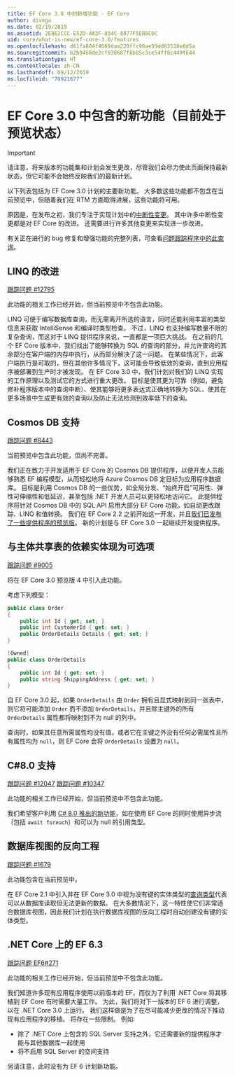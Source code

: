 ```yaml
---
title: EF Core 3.0 中的新增功能 - EF Core
author: divega
ms.date: 02/19/2019
ms.assetid: 2EBE2CCC-E52D-483F-834C-8877F5EB0C0C
uid: core/what-is-new/ef-core-3.0/features
ms.openlocfilehash: d61fa884f4669daa220ffc96ae59dd63518e6d5a
ms.sourcegitcommit: b2b9468de2cf930687f8b85c3ce54ff8c449f644
ms.translationtype: HT
ms.contentlocale: zh-CN
ms.lasthandoff: 09/12/2019
ms.locfileid: "70921677"
---
```

# <a name="new-features-included-in-ef-core-30-currently-in-preview"></a>EF Core 3.0 中包含的新功能（目前处于预览状态）

> [!IMPORTANT]
> 请注意，将来版本的功能集和计划会发生更改，尽管我们会尽力使此页面保持最新状态，但它可能不会始终反映我们的最新计划。

以下列表包括为 EF Core 3.0 计划的主要新功能。
大多数这些功能都不包含在当前预览中，但随着我们在 RTM 方面取得进展，这些功能将可用。

原因是，在发布之初，我们专注于实现计划中的[中断性变更](xref:core/what-is-new/ef-core-3.0/breaking-changes)。
其中许多中断性变更都是对 EF Core 的改进。
还需要进行许多其他变更来实现进一步改进。 

有关正在进行的 bug 修复和增强功能的完整列表，可查看[问题跟踪程序中的此查询](https://github.com/aspnet/EntityFrameworkCore/issues?q=is%3Aopen+is%3Aissue+milestone%3A3.0.0+sort%3Areactions-%2B1-desc)。

## <a name="linq-improvements"></a>LINQ 的改进 

[跟踪问题 #12795](https://github.com/aspnet/EntityFrameworkCore/issues/12795)

此功能的相关工作已经开始，但当前预览中不包含此功能。

LINQ 可便于编写数据库查询，而无需离开所选的语言，同时还能利用丰富的类型信息来获取 IntelliSense 和编译时类型检查。
不过，LINQ 也支持编写数量不限的复杂查询，而这对于 LINQ 提供程序来说，一直都是一项巨大挑战。
在之前的几个 EF Core 版本中，我们找出了能够转换为 SQL 的查询的部分，并允许查询的其余部分在客户端的内存中执行，从而部分解决了这一问题。
在某些情况下，此客户端执行是可取的，但在其他许多情况下，这可能会导致低效的查询，直到应用程序被部署到生产时才被发现。
在 EF Core 3.0 中，我们计划对我们的 LINQ 实现的工作原理以及测试它的方式进行重大更改。
目标是使其更为可靠（例如，避免修补程序版本中的查询中断）、使其能够将更多表达式正确地转换为 SQL、使其在更多场景中生成更有效的查询以及防止无法检测到效率低下的查询。

## <a name="cosmos-db-support"></a>Cosmos DB 支持 

[跟踪问题 #8443](https://github.com/aspnet/EntityFrameworkCore/issues/8443)

当前预览中包含此功能，但尚不完善。 

我们正在致力于开发适用于 EF Core 的 Cosmos DB 提供程序，以便开发人员能够熟悉 EF 编程模型，从而轻松地将 Azure Cosmos DB 定目标为应用程序数据库。
目标是利用 Cosmos DB 的一些优势，如全局分发、“始终开启”可用性、弹性可伸缩性和低延迟，甚至包括 .NET 开发人员可以更轻松地访问它。
此提供程序将针对 Cosmos DB 中的 SQL API 启用大部分 EF Core 功能，如自动更改跟踪、LINQ 和值转换。
我们在 EF Core 2.2 之前开始这一开发，并且[我们已发布了一些提供程序的预览版](https://blogs.msdn.microsoft.com/dotnet/2018/10/17/announcing-entity-framework-core-2-2-preview-3/)。
新的计划是与 EF Core 3.0 一起继续开发提供程序。 

## <a name="dependent-entities-sharing-the-table-with-the-principal-are-now-optional"></a>与主体共享表的依赖实体现为可选项

[跟踪问题 #9005](https://github.com/aspnet/EntityFrameworkCore/issues/9005)

将在 EF Core 3.0 预览版 4 中引入此功能。

考虑下列模型：
```C#
public class Order
{
    public int Id { get; set; }
    public int CustomerId { get; set; }
    public OrderDetails Details { get; set; }
}

[Owned]
public class OrderDetails
{
    public int Id { get; set; }
    public string ShippingAddress { get; set; }
}
```

自 EF Core 3.0 起，如果 `OrderDetails` 由 `Order` 拥有且显式映射到同一张表中，则它将可能添加 `Order` 而不添加 `OrderDetails`，并且除主键外的所有 `OrderDetails` 属性都将映射到不为 null 的列中。

查询时，如果其任意所需属性均没有值，或者它在主键之外没有任何必需属性且所有属性均为 `null`，则 EF Core 会将 `OrderDetails` 设置为 `null`。

## <a name="c-80-support"></a>C#8.0 支持

[跟踪问题 #12047](https://github.com/aspnet/EntityFrameworkCore/issues/12047)
[跟踪问题 #10347](https://github.com/aspnet/EntityFrameworkCore/issues/10347)

此功能的相关工作已经开始，但当前预览中不包含此功能。

我们希望客户利用 [C# 8.0 推出的新功能](https://blogs.msdn.microsoft.com/dotnet/2018/11/12/building-c-8-0/)，如在使用 EF Core 的同时使用异步流（包括 `await foreach`）和可以为 null 的引用类型。

## <a name="reverse-engineering-of-database-views"></a>数据库视图的反向工程

[跟踪问题 #1679](https://github.com/aspnet/EntityFrameworkCore/issues/1679)

此功能包含在当前预览中。

在 EF Core 2.1 中引入并在 EF Core 3.0 中视为没有键的实体类型的[查询类型](xref:core/modeling/query-types)代表可以从数据库读取但无法更新的数据。
在大多数情况下，这一特性使它们非常适合数据库视图，因此我们计划在执行数据库视图的反向工程时自动创建没有键的实体类型。

## <a name="ef-63-on-net-core"></a>.NET Core 上的 EF 6.3

[跟踪问题 EF6#271](https://github.com/aspnet/EntityFramework6/issues/271)

此功能的相关工作已经开始，但当前预览中不包含此功能。 

我们知道许多现有应用程序使用以前版本的 EF，而仅为了利用 .NET Core 将其移植到 EF Core 有时需要大量工作。
为此，我们将对下一版本的 EF 6 进行调整，以在 .NET Core 3.0 上运行。
我们这样做是为了在尽可能减少更改的情况下推动现有应用程序的移植。
将存在一些限制。 例如:
- 除了 .NET Core 上包含的 SQL Server 支持之外，它还需要新的提供程序才能与其他数据库一起使用
- 将不启用 SQL Server 的空间支持

另请注意，此时没有为 EF 6 计划新功能。
